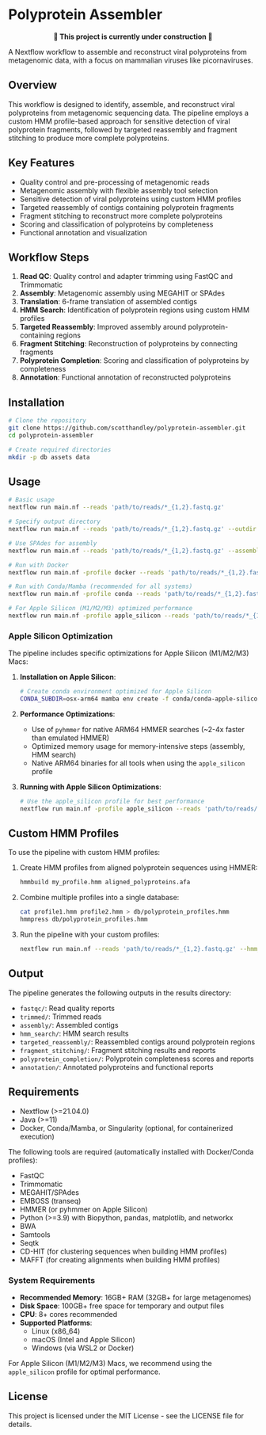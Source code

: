 # Polyprotein Assembler

<div align="center">
  <b>🚧 This project is currently under construction 🚧</b>
</div>


A Nextflow workflow to assemble and reconstruct viral polyproteins from metagenomic data, with a focus on mammalian viruses like picornaviruses.

## Overview

This workflow is designed to identify, assemble, and reconstruct viral polyproteins from metagenomic sequencing data. The pipeline employs a custom HMM profile-based approach for sensitive detection of viral polyprotein fragments, followed by targeted reassembly and fragment stitching to produce more complete polyproteins.

## Key Features

- Quality control and pre-processing of metagenomic reads
- Metagenomic assembly with flexible assembly tool selection
- Sensitive detection of viral polyproteins using custom HMM profiles
- Targeted reassembly of contigs containing polyprotein fragments
- Fragment stitching to reconstruct more complete polyproteins
- Scoring and classification of polyproteins by completeness
- Functional annotation and visualization

## Workflow Steps

1. **Read QC**: Quality control and adapter trimming using FastQC and Trimmomatic
2. **Assembly**: Metagenomic assembly using MEGAHIT or SPAdes
3. **Translation**: 6-frame translation of assembled contigs
4. **HMM Search**: Identification of polyprotein regions using custom HMM profiles
5. **Targeted Reassembly**: Improved assembly around polyprotein-containing regions
6. **Fragment Stitching**: Reconstruction of polyproteins by connecting fragments
7. **Polyprotein Completion**: Scoring and classification of polyproteins by completeness
8. **Annotation**: Functional annotation of reconstructed polyproteins

## Installation

```bash
# Clone the repository
git clone https://github.com/scotthandley/polyprotein-assembler.git
cd polyprotein-assembler

# Create required directories
mkdir -p db assets data
```

## Usage

```bash
# Basic usage
nextflow run main.nf --reads 'path/to/reads/*_{1,2}.fastq.gz'

# Specify output directory
nextflow run main.nf --reads 'path/to/reads/*_{1,2}.fastq.gz' --outdir my_results

# Use SPAdes for assembly
nextflow run main.nf --reads 'path/to/reads/*_{1,2}.fastq.gz' --assembly_tool spades

# Run with Docker
nextflow run main.nf -profile docker --reads 'path/to/reads/*_{1,2}.fastq.gz'

# Run with Conda/Mamba (recommended for all systems)
nextflow run main.nf -profile conda --reads 'path/to/reads/*_{1,2}.fastq.gz'

# For Apple Silicon (M1/M2/M3) optimized performance
nextflow run main.nf -profile apple_silicon --reads 'path/to/reads/*_{1,2}.fastq.gz'
```

### Apple Silicon Optimization

The pipeline includes specific optimizations for Apple Silicon (M1/M2/M3) Macs:

1. **Installation on Apple Silicon**:
   ```bash
   # Create conda environment optimized for Apple Silicon
   CONDA_SUBDIR=osx-arm64 mamba env create -f conda/conda-apple-silicon.yml
   ```

2. **Performance Optimizations**:
   - Use of `pyhmmer` for native ARM64 HMMER searches (~2-4x faster than emulated HMMER)
   - Optimized memory usage for memory-intensive steps (assembly, HMM search)
   - Native ARM64 binaries for all tools when using the `apple_silicon` profile

3. **Running with Apple Silicon Optimizations**:
   ```bash
   # Use the apple_silicon profile for best performance
   nextflow run main.nf -profile apple_silicon --reads 'path/to/reads/*_{1,2}.fastq.gz'
   ```

## Custom HMM Profiles

To use the pipeline with custom HMM profiles:

1. Create HMM profiles from aligned polyprotein sequences using HMMER:
   ```bash
   hmmbuild my_profile.hmm aligned_polyproteins.afa
   ```

2. Combine multiple profiles into a single database:
   ```bash
   cat profile1.hmm profile2.hmm > db/polyprotein_profiles.hmm
   hmmpress db/polyprotein_profiles.hmm
   ```

3. Run the pipeline with your custom profiles:
   ```bash
   nextflow run main.nf --reads 'path/to/reads/*_{1,2}.fastq.gz' --hmm_db /path/to/custom_profiles.hmm
   ```

## Output

The pipeline generates the following outputs in the results directory:

- `fastqc/`: Read quality reports
- `trimmed/`: Trimmed reads
- `assembly/`: Assembled contigs
- `hmm_search/`: HMM search results
- `targeted_reassembly/`: Reassembled contigs around polyprotein regions
- `fragment_stitching/`: Fragment stitching results and reports
- `polyprotein_completion/`: Polyprotein completeness scores and reports
- `annotation/`: Annotated polyproteins and functional reports

## Requirements

- Nextflow (>=21.04.0)
- Java (>=11)
- Docker, Conda/Mamba, or Singularity (optional, for containerized execution)

The following tools are required (automatically installed with Docker/Conda profiles):
- FastQC
- Trimmomatic
- MEGAHIT/SPAdes
- EMBOSS (transeq)
- HMMER (or pyhmmer on Apple Silicon)
- Python (>=3.9) with Biopython, pandas, matplotlib, and networkx
- BWA
- Samtools
- Seqtk
- CD-HIT (for clustering sequences when building HMM profiles)
- MAFFT (for creating alignments when building HMM profiles)

### System Requirements

- **Recommended Memory**: 16GB+ RAM (32GB+ for large metagenomes)
- **Disk Space**: 100GB+ free space for temporary and output files
- **CPU**: 8+ cores recommended
- **Supported Platforms**:
  - Linux (x86_64)
  - macOS (Intel and Apple Silicon)
  - Windows (via WSL2 or Docker)
  
For Apple Silicon (M1/M2/M3) Macs, we recommend using the `apple_silicon` profile for optimal performance.

## License

This project is licensed under the MIT License - see the LICENSE file for details.
